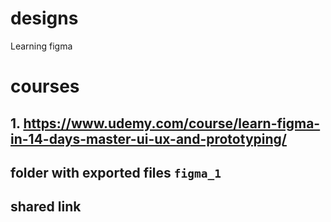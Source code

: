 # designs
Learning figma

# courses
## 1. https://www.udemy.com/course/learn-figma-in-14-days-master-ui-ux-and-prototyping/
## folder with exported files `figma_1`
## shared link
